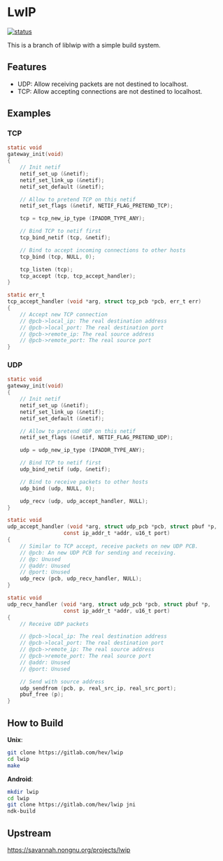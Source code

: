 # LwIP

[![status][PIPELINE_STATUS]][PROJECT_URL]

This is a branch of liblwip with a simple build system.

## Features

* UDP: Allow receiving packets are not destined to localhost.
* TCP: Allow accepting connections are not destined to localhost.

## Examples

### TCP

```c
static void
gateway_init(void)
{
    // Init netif
    netif_set_up (&netif);
    netif_set_link_up (&netif);
    netif_set_default (&netif);

    // Allow to pretend TCP on this netif
    netif_set_flags (&netif, NETIF_FLAG_PRETEND_TCP);

    tcp = tcp_new_ip_type (IPADDR_TYPE_ANY);

    // Bind TCP to netif first
    tcp_bind_netif (tcp, &netif);

    // Bind to accept incoming connections to other hosts
    tcp_bind (tcp, NULL, 0);

    tcp_listen (tcp);
    tcp_accept (tcp, tcp_accept_handler);
}

static err_t
tcp_accept_handler (void *arg, struct tcp_pcb *pcb, err_t err)
{
    // Accept new TCP connection
    // @pcb->local_ip: The real destination address
    // @pcb->local_port: The real destination port
    // @pcb->remote_ip: The real source address
    // @pcb->remote_port: The real source port
}
```

### UDP

```c
static void
gateway_init(void)
{
    // Init netif
    netif_set_up (&netif);
    netif_set_link_up (&netif);
    netif_set_default (&netif);

    // Allow to pretend UDP on this netif
    netif_set_flags (&netif, NETIF_FLAG_PRETEND_UDP);

    udp = udp_new_ip_type (IPADDR_TYPE_ANY);

    // Bind TCP to netif first
    udp_bind_netif (udp, &netif);

    // Bind to receive packets to other hosts
    udp_bind (udp, NULL, 0);

    udp_recv (udp, udp_accept_handler, NULL);
}

static void
udp_accept_handler (void *arg, struct udp_pcb *pcb, struct pbuf *p,
                  const ip_addr_t *addr, u16_t port)
{
    // Similar to TCP accept, receive packets on new UDP PCB.
    // @pcb: An new UDP PCB for sending and receiving.
    // @p: Unused
    // @addr: Unused
    // @port: Unused
    udp_recv (pcb, udp_recv_handler, NULL);
}

static void
udp_recv_handler (void *arg, struct udp_pcb *pcb, struct pbuf *p,
                  const ip_addr_t *addr, u16_t port)
{
    // Receive UDP packets

    // @pcb->local_ip: The real destination address
    // @pcb->local_port: The real destination port
    // @pcb->remote_ip: The real source address
    // @pcb->remote_port: The real source port
    // @addr: Unused
    // @port: Unused

    // Send with source address
    udp_sendfrom (pcb, p, real_src_ip, real_src_port);
    pbuf_free (p);
}
```

## How to Build

**Unix**:
```bash
git clone https://gitlab.com/hev/lwip
cd lwip
make
```

**Android**:
```bash
mkdir lwip
cd lwip
git clone https://gitlab.com/hev/lwip jni
ndk-build
```

## Upstream
https://savannah.nongnu.org/projects/lwip

[PROJECT_URL]: https://gitlab.com/hev/lwip/commits/master
[PIPELINE_STATUS]: https://gitlab.com/hev/lwip/badges/master/pipeline.svg
